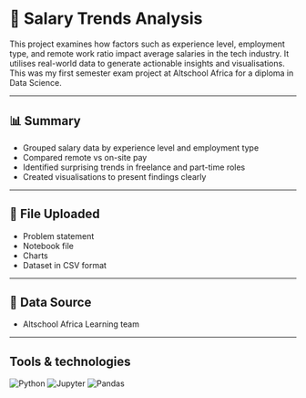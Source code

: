 # 💼 Salary Trends Analysis

This project examines how factors such as experience level, employment type, and remote work ratio impact average salaries in the tech industry. It utilises real-world data to generate actionable insights and visualisations. This was my first semester exam project at Altschool Africa for a diploma in Data Science.

---

## 📊 Summary

- Grouped salary data by experience level and employment type
- Compared remote vs on-site pay
- Identified surprising trends in freelance and part-time roles
- Created visualisations to present findings clearly

---

## 📂 File Uploaded
- Problem statement
- Notebook file
- Charts
- Dataset in CSV format

---

## 🧾	Data Source
- Altschool Africa Learning team

---

## Tools & technologies
![Python](https://img.shields.io/badge/Python-3.10-blue?logo=python&logoColor=white)
![Jupyter](https://img.shields.io/badge/Jupyter-Notebook-orange?logo=Jupyter&logoColor=white)
![Pandas](https://img.shields.io/badge/Pandas-Data%20Analysis-purple?logo=pandas&logoColor=white)

